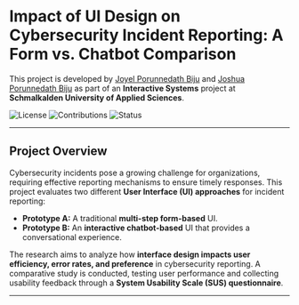 # **Impact of UI Design on Cybersecurity Incident Reporting: A Form vs. Chatbot Comparison**

This project is developed by [Joyel Porunnedath Biju](https://github.com/joyelpbiju) and [Joshua Porunnedath Biju](https://github.com/JOSHUAPBIJU) as part of an **Interactive Systems** project at **Schmalkalden University of Applied Sciences**.

![License](https://img.shields.io/badge/license-MIT-green) ![Contributions](https://img.shields.io/badge/contributions-welcome-brightgreen) ![Status](https://img.shields.io/badge/status-active-brightgreen)

---

## **Project Overview**

Cybersecurity incidents pose a growing challenge for organizations, requiring effective reporting mechanisms to ensure timely responses. This project evaluates two different **User Interface (UI) approaches** for incident reporting:

- **Prototype A:** A traditional **multi-step form-based** UI.
- **Prototype B:** An **interactive chatbot-based** UI that provides a conversational experience.

The research aims to analyze how **interface design impacts user efficiency, error rates, and preference** in cybersecurity reporting. A comparative study is conducted, testing user performance and collecting usability feedback through a **System Usability Scale (SUS) questionnaire**.

---
